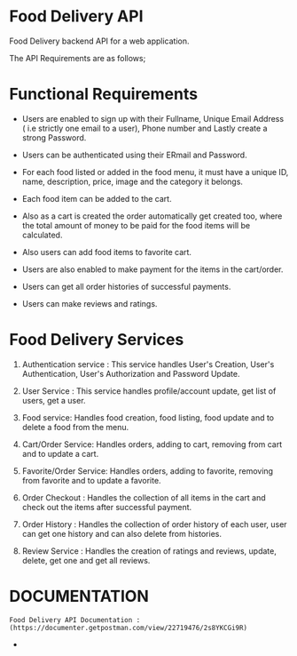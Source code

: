 # Food Delivery API

Food Delivery backend API for a web application. 

The API Requirements are as follows;


# Functional Requirements

- Users are enabled to sign up with their Fullname, 
    Unique Email Address ( i.e strictly one email to a user), 
    Phone number and Lastly create a strong Password.

- Users can be authenticated using their ERmail and Password.

- For each food listed or added in the food menu, 
    it must have a unique ID, name, description, 
    price, image and the category it belongs.

- Each food item can be added to the cart.

- Also as a cart is created the order automatically get created too, 
    where the total amount of money to be paid for the food items will be calculated.

- Also users can add food items to favorite cart.

- Users are also enabled to make payment for the items in the cart/order.

- Users can get all order histories of successful payments.

- Users can make reviews and ratings.


#   Food Delivery Services

1. Authentication service : This service handles User's Creation, User's Authentication, User's Authorization and Password Update.

2. User Service : This service handles profile/account update, get list of users, get a user.

3. Food service: Handles food creation, food listing, food update and to delete a food from the menu.

4. Cart/Order Service: Handles orders, adding to cart, removing from cart and to update a cart.

5. Favorite/Order Service: Handles orders, adding to favorite, removing from favorite and to update a favorite.

6. Order Checkout : Handles the collection of all items in the cart and check out the items after successful payment.

7. Order History : Handles the collection of order history of each user, user can get one history and can also delete from histories.

8. Review Service : Handles the creation of ratings and reviews, update, delete, get one and get all reviews.



# DOCUMENTATION

    Food Delivery API Documentation : (https://documenter.getpostman.com/view/22719476/2s8YKCGi9R)




- 